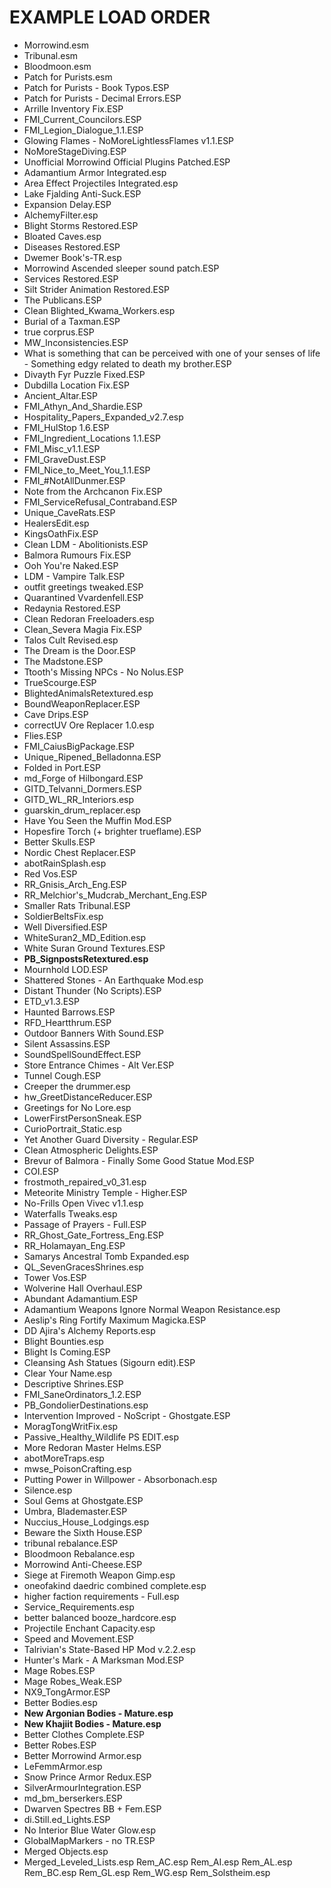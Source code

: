 # EXAMPLE LOAD ORDER

- Morrowind.esm
- Tribunal.esm
- Bloodmoon.esm
- Patch for Purists.esm
- Patch for Purists - Book Typos.ESP
- Patch for Purists - Decimal Errors.ESP
- Arrille Inventory Fix.ESP
- FMI_Current_Councilors.ESP
- FMI_Legion_Dialogue_1.1.ESP
- Glowing Flames - NoMoreLightlessFlames v1.1.ESP
- NoMoreStageDiving.ESP
- Unofficial Morrowind Official Plugins Patched.ESP
- Adamantium Armor Integrated.esp
- Area Effect Projectiles Integrated.esp
- Lake Fjalding Anti-Suck.ESP
- Expansion Delay.ESP
- AlchemyFilter.esp
- Blight Storms Restored.ESP
- Bloated Caves.esp
- Diseases Restored.ESP
- Dwemer Book's-TR.esp
- Morrowind Ascended sleeper sound patch.ESP
- Services Restored.ESP
- Silt Strider Animation Restored.ESP
- The Publicans.ESP
- Clean Blighted_Kwama_Workers.esp
- Burial of a Taxman.ESP
- true corprus.ESP
- MW_Inconsistencies.ESP
- What is something that can be perceived with one of your senses of life - Something edgy related to death my brother.ESP
- Divayth Fyr Puzzle Fixed.ESP
- Dubdilla Location Fix.ESP
- Ancient_Altar.ESP
- FMI_Athyn_And_Shardie.ESP
- Hospitality_Papers_Expanded_v2.7.esp
- FMI_HulStop 1.6.ESP
- FMI_Ingredient_Locations 1.1.ESP
- FMI_Misc_v1.1.ESP
- FMI_GraveDust.ESP
- FMI_Nice_to_Meet_You_1.1.ESP
- FMI_#NotAllDunmer.ESP
- Note from the Archcanon Fix.ESP
- FMI_ServiceRefusal_Contraband.ESP
- Unique_CaveRats.ESP
- HealersEdit.esp
- KingsOathFix.ESP
- Clean LDM - Abolitionists.ESP
- Balmora Rumours Fix.ESP
- Ooh You're Naked.ESP
- LDM - Vampire Talk.ESP
- outfit greetings tweaked.ESP
- Quarantined Vvardenfell.ESP
- Redaynia Restored.ESP
- Clean Redoran Freeloaders.esp
- Clean_Severa Magia Fix.ESP
- Talos Cult Revised.esp
- The Dream is the Door.ESP
- The Madstone.ESP
- Ttooth's Missing NPCs - No Nolus.ESP
- TrueScourge.ESP
- BlightedAnimalsRetextured.esp
- BoundWeaponReplacer.ESP
- Cave Drips.ESP
- correctUV Ore Replacer 1.0.esp
- Flies.ESP
- FMI_CaiusBigPackage.ESP
- Unique_Ripened_Belladonna.ESP
- Folded in Port.ESP
- md_Forge of Hilbongard.ESP
- GITD_Telvanni_Dormers.ESP
- GITD_WL_RR_Interiors.esp
- guarskin_drum_replacer.esp
- Have You Seen the Muffin Mod.ESP
- Hopesfire Torch (+ brighter trueflame).ESP
- Better Skulls.ESP
- Nordic Chest Replacer.ESP
- abotRainSplash.esp
- Red Vos.ESP
- RR_Gnisis_Arch_Eng.ESP
- RR_Melchior's_Mudcrab_Merchant_Eng.ESP
- Smaller Rats Tribunal.ESP
- SoldierBeltsFix.esp
- Well Diversified.ESP
- WhiteSuran2_MD_Edition.esp
- White Suran Ground Textures.ESP
- **PB_SignpostsRetextured.esp**
- Mournhold LOD.ESP
- Shattered Stones - An Earthquake Mod.esp
- Distant Thunder (No Scripts).ESP
- ETD_v1.3.ESP
- Haunted Barrows.ESP
- RFD_Heartthrum.ESP
- Outdoor Banners With Sound.ESP
- Silent Assassins.ESP
- SoundSpellSoundEffect.ESP
- Store Entrance Chimes - Alt Ver.ESP
- Tunnel Cough.ESP
- Creeper the drummer.esp
- hw_GreetDistanceReducer.ESP
- Greetings for No Lore.esp
- LowerFirstPersonSneak.ESP
- CurioPortrait_Static.esp
- Yet Another Guard Diversity - Regular.ESP
- Clean Atmospheric Delights.ESP
- Brevur of Balmora - Finally Some Good Statue Mod.ESP
- COI.ESP
- frostmoth_repaired_v0_31.esp
- Meteorite Ministry Temple - Higher.ESP
- No-Frills Open Vivec v1.1.esp
- Waterfalls Tweaks.esp
- Passage of Prayers - Full.ESP
- RR_Ghost_Gate_Fortress_Eng.ESP
- RR_Holamayan_Eng.ESP
- Samarys Ancestral Tomb Expanded.esp
- QL_SevenGracesShrines.esp
- Tower Vos.ESP
- Wolverine Hall Overhaul.ESP
- Abundant Adamantium.ESP
- Adamantium Weapons Ignore Normal Weapon Resistance.esp
- Aeslip's Ring Fortify Maximum Magicka.ESP
- DD Ajira's Alchemy Reports.esp
- Blight Bounties.esp
- Blight Is Coming.ESP
- Cleansing Ash Statues (Sigourn edit).ESP
- Clear Your Name.esp
- Descriptive Shrines.ESP
- FMI_SaneOrdinators_1.2.ESP
- PB_GondolierDestinations.esp
- Intervention Improved - NoScript - Ghostgate.ESP
- MoragTongWritFix.esp
- Passive_Healthy_Wildlife PS EDIT.esp
- More Redoran Master Helms.ESP
- abotMoreTraps.esp
- mwse_PoisonCrafting.esp
- Putting Power in Willpower - Absorbonach.esp
- Silence.esp
- Soul Gems at Ghostgate.ESP
- Umbra, Blademaster.ESP
- Nuccius_House_Lodgings.esp
- Beware the Sixth House.ESP
- tribunal rebalance.ESP
- Bloodmoon Rebalance.esp
- Morrowind Anti-Cheese.ESP
- Siege at Firemoth Weapon Gimp.esp
- oneofakind daedric combined complete.esp
- higher faction requirements - Full.esp
- Service_Requirements.esp
- better balanced booze_hardcore.esp
- Projectile Enchant Capacity.esp
- Speed and Movement.ESP
- Talrivian's State-Based HP Mod v.2.2.esp
- Hunter's Mark - A Marksman Mod.ESP
- Mage Robes.ESP
- Mage Robes_Weak.ESP
- NX9_TongArmor.ESP
- Better Bodies.esp
- **New Argonian Bodies - Mature.esp**
- **New Khajiit Bodies - Mature.esp**
- Better Clothes Complete.ESP
- Better Robes.ESP
- Better Morrowind Armor.esp
- LeFemmArmor.esp
- Snow Prince Armor Redux.ESP
- SilverArmourIntegration.ESP
- md_bm_berserkers.ESP
- Dwarven Spectres BB + Fem.ESP
- di.Still.ed_Lights.ESP
- No Interior Blue Water Glow.esp
- GlobalMapMarkers - no TR.ESP
- Merged Objects.esp
- Merged_Leveled_Lists.esp
	Rem_AC.esp
	Rem_AI.esp
	Rem_AL.esp
	Rem_BC.esp
	Rem_GL.esp
	Rem_WG.esp
	Rem_Solstheim.esp
